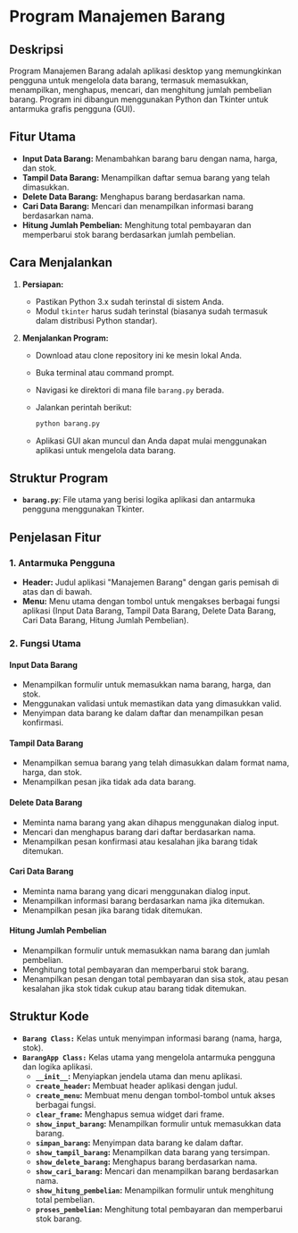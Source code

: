 # Program Manajemen Barang

## Deskripsi

Program Manajemen Barang adalah aplikasi desktop yang memungkinkan pengguna untuk mengelola data barang, termasuk memasukkan, menampilkan, menghapus, mencari, dan menghitung jumlah pembelian barang. Program ini dibangun menggunakan Python dan Tkinter untuk antarmuka grafis pengguna (GUI).

## Fitur Utama

- **Input Data Barang:** Menambahkan barang baru dengan nama, harga, dan stok.
- **Tampil Data Barang:** Menampilkan daftar semua barang yang telah dimasukkan.
- **Delete Data Barang:** Menghapus barang berdasarkan nama.
- **Cari Data Barang:** Mencari dan menampilkan informasi barang berdasarkan nama.
- **Hitung Jumlah Pembelian:** Menghitung total pembayaran dan memperbarui stok barang berdasarkan jumlah pembelian.

## Cara Menjalankan

1. **Persiapan:**
   - Pastikan Python 3.x sudah terinstal di sistem Anda.
   - Modul `tkinter` harus sudah terinstal (biasanya sudah termasuk dalam distribusi Python standar).

2. **Menjalankan Program:**
   - Download atau clone repository ini ke mesin lokal Anda.
   - Buka terminal atau command prompt.
   - Navigasi ke direktori di mana file `barang.py` berada.
   - Jalankan perintah berikut:

     ```sh
     python barang.py
     ```

   - Aplikasi GUI akan muncul dan Anda dapat mulai menggunakan aplikasi untuk mengelola data barang.

## Struktur Program

- **`barang.py`**: File utama yang berisi logika aplikasi dan antarmuka pengguna menggunakan Tkinter.

## Penjelasan Fitur

### 1. **Antarmuka Pengguna**

- **Header:** Judul aplikasi "Manajemen Barang" dengan garis pemisah di atas dan di bawah.
- **Menu:** Menu utama dengan tombol untuk mengakses berbagai fungsi aplikasi (Input Data Barang, Tampil Data Barang, Delete Data Barang, Cari Data Barang, Hitung Jumlah Pembelian).

### 2. **Fungsi Utama**

#### **Input Data Barang**

- Menampilkan formulir untuk memasukkan nama barang, harga, dan stok.
- Menggunakan validasi untuk memastikan data yang dimasukkan valid.
- Menyimpan data barang ke dalam daftar dan menampilkan pesan konfirmasi.

#### **Tampil Data Barang**

- Menampilkan semua barang yang telah dimasukkan dalam format nama, harga, dan stok.
- Menampilkan pesan jika tidak ada data barang.

#### **Delete Data Barang**

- Meminta nama barang yang akan dihapus menggunakan dialog input.
- Mencari dan menghapus barang dari daftar berdasarkan nama.
- Menampilkan pesan konfirmasi atau kesalahan jika barang tidak ditemukan.

#### **Cari Data Barang**

- Meminta nama barang yang dicari menggunakan dialog input.
- Menampilkan informasi barang berdasarkan nama jika ditemukan.
- Menampilkan pesan jika barang tidak ditemukan.

#### **Hitung Jumlah Pembelian**

- Menampilkan formulir untuk memasukkan nama barang dan jumlah pembelian.
- Menghitung total pembayaran dan memperbarui stok barang.
- Menampilkan pesan dengan total pembayaran dan sisa stok, atau pesan kesalahan jika stok tidak cukup atau barang tidak ditemukan.

## Struktur Kode

- **`Barang Class:`** Kelas untuk menyimpan informasi barang (nama, harga, stok).
- **`BarangApp Class:`** Kelas utama yang mengelola antarmuka pengguna dan logika aplikasi.
  - **`__init__`:** Menyiapkan jendela utama dan menu aplikasi.
  - **`create_header`:** Membuat header aplikasi dengan judul.
  - **`create_menu`:** Membuat menu dengan tombol-tombol untuk akses berbagai fungsi.
  - **`clear_frame`:** Menghapus semua widget dari frame.
  - **`show_input_barang`:** Menampilkan formulir untuk memasukkan data barang.
  - **`simpan_barang`:** Menyimpan data barang ke dalam daftar.
  - **`show_tampil_barang`:** Menampilkan data barang yang tersimpan.
  - **`show_delete_barang`:** Menghapus barang berdasarkan nama.
  - **`show_cari_barang`:** Mencari dan menampilkan barang berdasarkan nama.
  - **`show_hitung_pembelian`:** Menampilkan formulir untuk menghitung total pembelian.
  - **`proses_pembelian`:** Menghitung total pembayaran dan memperbarui stok barang.
